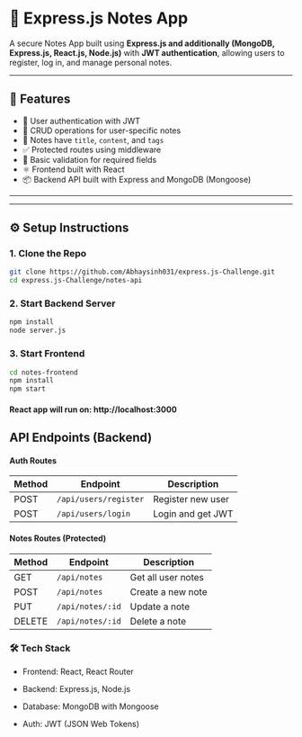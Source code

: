 # 📝 Express.js Notes App 

A secure Notes App built using **Express.js and additionally (MongoDB, Express.js, React.js, Node.js)** with **JWT authentication**, allowing users to register, log in, and manage personal notes.

---

## 🚀 Features

- 🔐 User authentication with JWT
- 🧾 CRUD operations for user-specific notes
- 🧠 Notes have `title`, `content`, and `tags`
- ✅ Protected routes using middleware
- 🧪 Basic validation for required fields
- ⚛️ Frontend built with React
- 📦 Backend API built with Express and MongoDB (Mongoose)

  
---


---

## ⚙️ Setup Instructions

### 1. Clone the Repo

```bash
git clone https://github.com/Abhaysinh031/express.js-Challenge.git
cd express.js-Challenge/notes-api

```

### 2. Start Backend Server

```bash
npm install
node server.js

```

### 3. Start Frontend

```bash
cd notes-frontend
npm install
npm start

```
#### React app will run on: http://localhost:3000

## API Endpoints (Backend)

#### Auth Routes

| Method | Endpoint              | Description       |
| ------ | --------------------- | ----------------- |
| POST   | `/api/users/register` | Register new user |
| POST   | `/api/users/login`    | Login and get JWT |


#### Notes Routes (Protected)

| Method | Endpoint         | Description        |
| ------ | ---------------- | ------------------ |
| GET    | `/api/notes`     | Get all user notes |
| POST   | `/api/notes`     | Create a new note  |
| PUT    | `/api/notes/:id` | Update a note      |
| DELETE | `/api/notes/:id` | Delete a note      |




### 🛠 Tech Stack
- Frontend: React, React Router

- Backend: Express.js, Node.js

- Database: MongoDB with Mongoose

- Auth: JWT (JSON Web Tokens)



